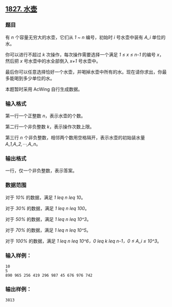 ## [1827. 水壶](https://www.acwing.com/problem/content/1829/)

### 题目

有 *n* 个容量无穷大的水壶，它们从 *1 ~ n* 编号，初始时 *i* 号水壶中装有 *A_i* 单位的水。

你可以进行不超过 *k* 次操作，每次操作需要选择一个满足 *1 ≤ x ≤ n-1* 的编号 *x*，然后把 *x* 号水壶中的水全部倒入 *x+1* 号水壶中。

最后你可以任意选择恰好一个水壶，并喝掉水壶中所有的水。现在请你求出，你最多能喝到多少单位的水。

本题暂时采用 AcWing 自行生成数据。

### 输入格式

第一行一个正整数 *n*，表示水壶的个数。

第二行一个非负整数 *k*，表示操作次数上限。

第三行 *n* 个非负整数，相邻两个数用空格隔开，表示水壶的初始装水量 *A_1,A_2,⋯,A_n*。

### 输出格式

一行，仅一个非负整数，表示答案。

### 数据范围

对于 *10%* 的数据，满足 *1 leq n leq 10*。

对于 *30%* 的数据，满足 *1 leq n leq 100*。

对于 *50%* 的数据，满足 *1 leq n leq 10^3*。

对于 *70%* 的数据，满足 *1 leq n leq 10^5*。

对于 *100%* 的数据，满足 *1 leq n leq 10^6，0 leq k leq n-1，0 ≤ A_i ≤ 10^3*。

### 输入样例：

```
10
5
890 965 256 419 296 987 45 676 976 742
```

### 输出样例：

```
3813
```
